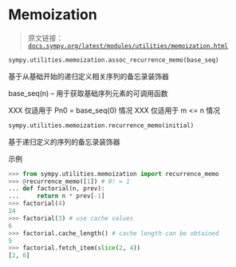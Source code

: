 # Memoization

> 原文链接：[`docs.sympy.org/latest/modules/utilities/memoization.html`](https://docs.sympy.org/latest/modules/utilities/memoization.html)

```py
sympy.utilities.memoization.assoc_recurrence_memo(base_seq)
```

基于从基础开始的递归定义相关序列的备忘录装饰器

base_seq(n) – 用于获取基础序列元素的可调用函数

XXX 仅适用于 Pn0 = base_seq(0) 情况 XXX 仅适用于 m <= n 情况

```py
sympy.utilities.memoization.recurrence_memo(initial)
```

基于递归定义的序列的备忘录装饰器

示例

```py
>>> from sympy.utilities.memoization import recurrence_memo
>>> @recurrence_memo([1]) # 0! = 1
... def factorial(n, prev):
...     return n * prev[-1]
>>> factorial(4)
24
>>> factorial(3) # use cache values
6
>>> factorial.cache_length() # cache length can be obtained
5
>>> factorial.fetch_item(slice(2, 4))
[2, 6] 
```
